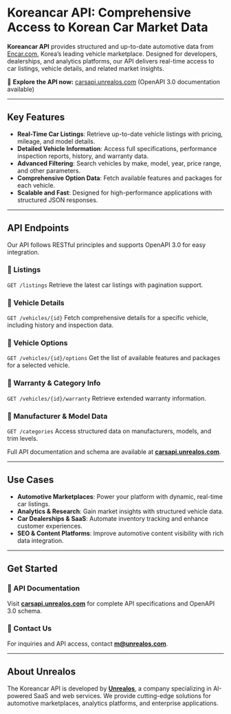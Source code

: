 # Koreancar API: Comprehensive Access to Korean Car Market Data

**Koreancar API** provides structured and up-to-date automotive data from [Encar.com](https://www.encar.com), Korea’s leading vehicle marketplace. Designed for developers, dealerships, and analytics platforms, our API delivers real-time access to car listings, vehicle details, and related market insights.

🚀 **Explore the API now:** [carsapi.unrealos.com](https://carsapi.unrealos.com/) (OpenAPI 3.0 documentation available)

---

## Key Features

- **Real-Time Car Listings**: Retrieve up-to-date vehicle listings with pricing, mileage, and model details.
- **Detailed Vehicle Information**: Access full specifications, performance inspection reports, history, and warranty data.
- **Advanced Filtering**: Search vehicles by make, model, year, price range, and other parameters.
- **Comprehensive Option Data**: Fetch available features and packages for each vehicle.
- **Scalable and Fast**: Designed for high-performance applications with structured JSON responses.

---

## API Endpoints

Our API follows RESTful principles and supports OpenAPI 3.0 for easy integration.

### 🔹 Listings
`GET /listings`
Retrieve the latest car listings with pagination support.

### 🔹 Vehicle Details
`GET /vehicles/{id}`
Fetch comprehensive details for a specific vehicle, including history and inspection data.

### 🔹 Vehicle Options
`GET /vehicles/{id}/options`
Get the list of available features and packages for a selected vehicle.

### 🔹 Warranty & Category Info
`GET /vehicles/{id}/warranty`
Retrieve extended warranty information.

### 🔹 Manufacturer & Model Data
`GET /categories`
Access structured data on manufacturers, models, and trim levels.

Full API documentation and schema are available at **[carsapi.unrealos.com](https://carsapi.unrealos.com/)**.

---

## Use Cases

- **Automotive Marketplaces**: Power your platform with dynamic, real-time car listings.
- **Analytics & Research**: Gain market insights with structured vehicle data.
- **Car Dealerships & SaaS**: Automate inventory tracking and enhance customer experiences.
- **SEO & Content Platforms**: Improve automotive content visibility with rich data integration.

---

## Get Started

### 🔹 API Documentation
Visit **[carsapi.unrealos.com](https://carsapi.unrealos.com/)** for complete API specifications and OpenAPI 3.0 schema.

### 🔹 Contact Us
For inquiries and API access, contact **[m@unrealos.com](mailto:m@unrealos.com)**.

---

## About Unrealos

The Koreancar API is developed by **[Unrealos](https://unrealos.com)**, a company specializing in AI-powered SaaS and web services. We provide cutting-edge solutions for automotive marketplaces, analytics platforms, and enterprise applications.

